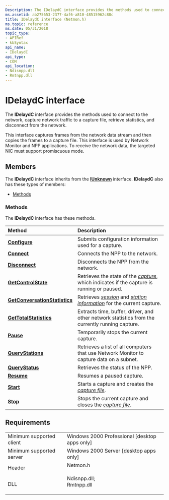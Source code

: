 ```yaml
---
Description: The IDelaydC interface provides the methods used to connect to the network, capture network traffic to a capture file, retrieve statistics, and disconnect from the network.
ms.assetid: ab275653-2377-4af6-a810-48515962c88c
title: IDelaydC interface (Netmon.h)
ms.topic: reference
ms.date: 05/31/2018
topic_type: 
- APIRef
- kbSyntax
api_name: 
- IDelaydC
api_type: 
- COM
api_location: 
- Ndisnpp.dll
- Rmtnpp.dll
---
```


# IDelaydC interface

The **IDelaydC** interface provides the methods used to connect to the network, capture network traffic to a capture file, retrieve statistics, and disconnect from the network.

This interface captures frames from the network data stream and then copies the frames to a capture file. This interface is used by Network Monitor and NPP applications. To receive the network data, the targeted NIC must support promiscuous mode.

## Members

The **IDelaydC** interface inherits from the [**IUnknown**](https://docs.microsoft.com/windows/desktop/api/unknwn/nn-unknwn-iunknown) interface. **IDelaydC** also has these types of members:

-   [Methods](#methods)

### Methods

The **IDelaydC** interface has these methods.



| Method                                                                  | Description                                                                                                                                             |
|:------------------------------------------------------------------------|:--------------------------------------------------------------------------------------------------------------------------------------------------------|
| [**Configure**](idelaydc-configure.md)                                 | Submits configuration information used for a capture.<br/>                                                                                        |
| [**Connect**](idelaydc-connect.md)                                     | Connects the NPP to the network.<br/>                                                                                                             |
| [**Disconnect**](idelaydc-disconnect.md)                               | Disconnects the NPP from the network.<br/>                                                                                                        |
| [**GetControlState**](idelaydc-getcontrolstate.md)                     | Retrieves the state of the [*capture*](c.md), which indicates if the capture is running or paused.<br/>                      |
| [**GetConversationStatistics**](idelaydc-getconversationstatistics.md) | Retrieves [*session*](s.md) and [*station information*](s.md) for the current capture.<br/> |
| [**GetTotalStatistics**](idelaydc-gettotalstatistics.md)               | Extracts time, buffer, driver, and other network statistics from the currently running capture.<br/>                                              |
| [**Pause**](idelaydc-pause.md)                                         | Temporarily stops the current capture.<br/>                                                                                                       |
| [**QueryStations**](idelaydc-querystations.md)                         | Retrieves a list of all computers that use Network Monitor to capture data on a subnet.<br/>                                                      |
| [**QueryStatus**](idelaydc-querystatus.md)                             | Retrieves the status of the NPP.<br/>                                                                                                             |
| [**Resume**](idelaydc-resume.md)                                       | Resumes a paused capture.<br/>                                                                                                                    |
| [**Start**](idelaydc-start.md)                                         | Starts a capture and creates the [*capture file*](c.md).<br/>                                                           |
| [**Stop**](idelaydc-stop.md)                                           | Stops the current capture and closes the [*capture file*](c.md).<br/>                                                   |



 

## Requirements



|                                     |                                                                                                                                                          |
|-------------------------------------|----------------------------------------------------------------------------------------------------------------------------------------------------------|
| Minimum supported client<br/> | Windows 2000 Professional \[desktop apps only\]<br/>                                                                                               |
| Minimum supported server<br/> | Windows 2000 Server \[desktop apps only\]<br/>                                                                                                     |
| Header<br/>                   | <dl> <dt>Netmon.h</dt> </dl>                                                                      |
| DLL<br/>                      | <dl> <dt>Ndisnpp.dll; </dt> <dt>Rmtnpp.dll</dt> </dl> |



 

 




